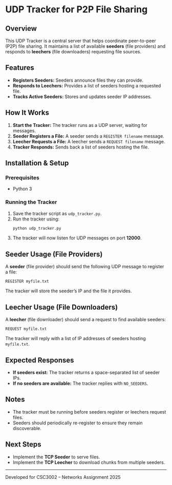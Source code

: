 # UDP Tracker for P2P File Sharing

## Overview
This UDP Tracker is a central server that helps coordinate peer-to-peer (P2P) file sharing. It maintains a list of available **seeders** (file providers) and responds to **leechers** (file downloaders) requesting file sources.

## Features
- **Registers Seeders:** Seeders announce files they can provide.
- **Responds to Leechers:** Provides a list of seeders hosting a requested file.
- **Tracks Active Seeders:** Stores and updates seeder IP addresses.

## How It Works
1. **Start the Tracker:** The tracker runs as a UDP server, waiting for messages.
2. **Seeder Registers a File:** A seeder sends a `REGISTER filename` message.
3. **Leecher Requests a File:** A leecher sends a `REQUEST filename` message.
4. **Tracker Responds:** Sends back a list of seeders hosting the file.

## Installation & Setup
### Prerequisites
- Python 3

### Running the Tracker
1. Save the tracker script as `udp_tracker.py`.
2. Run the tracker using:
   ```sh
   python udp_tracker.py
   ```
3. The tracker will now listen for UDP messages on port **12000**.

## Seeder Usage (File Providers)
A **seeder** (file provider) should send the following UDP message to register a file:
```
REGISTER myfile.txt
```
The tracker will store the seeder’s IP and the file it provides.

## Leecher Usage (File Downloaders)
A **leecher** (file downloader) should send a request to find available seeders:
```
REQUEST myfile.txt
```
The tracker will reply with a list of IP addresses of seeders hosting `myfile.txt`.

## Expected Responses
- **If seeders exist:** The tracker returns a space-separated list of seeder IPs.
- **If no seeders are available:** The tracker replies with `NO_SEEDERS`.

## Notes
- The tracker must be running before seeders register or leechers request files.
- Seeders should periodically re-register to ensure they remain discoverable.

## Next Steps
- Implement the **TCP Seeder** to serve files.
- Implement the **TCP Leecher** to download chunks from multiple seeders.

---
Developed for CSC3002 – Networks Assignment 2025

